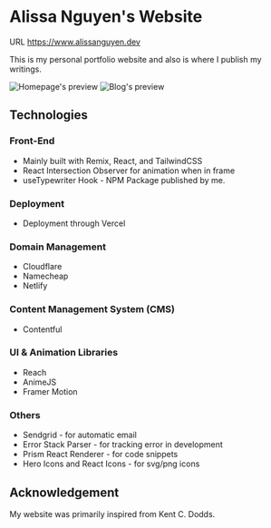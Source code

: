 # Alissa Nguyen's Website

URL https://www.alissanguyen.dev

This is my personal portfolio website and also is where I publish my writings.

![Homepage's preview](./public/images/preview.jpg)
![Blog's preview](./public/images/blogpreview.jpg)

## Technologies

### Front-End
- Mainly built with Remix, React, and TailwindCSS
- React Intersection Observer for animation when in frame
- useTypewriter Hook - NPM Package published by me.

### Deployment
- Deployment through Vercel

### Domain Management
- Cloudflare
- Namecheap
- Netlify

### Content Management System (CMS)
- Contentful

### UI & Animation Libraries
- Reach
- AnimeJS
- Framer Motion

### Others
- Sendgrid - for automatic email
- Error Stack Parser - for tracking error in development
- Prism React Renderer - for code snippets
- Hero Icons and React Icons - for svg/png icons


## Acknowledgement
My website was primarily inspired from Kent C. Dodds. 

